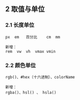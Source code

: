 ## 2 取值与单位

### 2.1 长度单位

```
px	em	 百分比	cm  mm

新增：
rem  vw  vh  vmax vmin

```



### 2.2 颜色单位

```
rgb()、#hex（十六进制）、colorName

新增：
rgba()、hsl() 、 hsla()

```